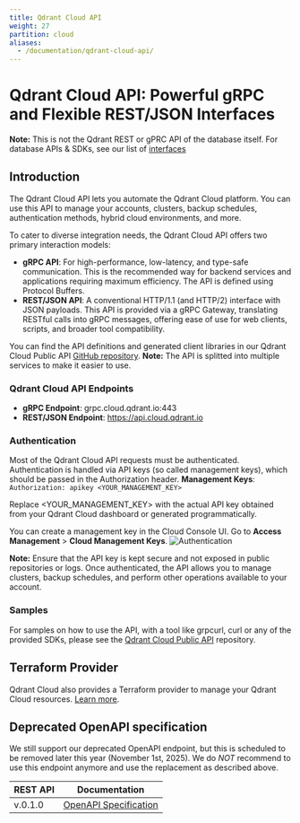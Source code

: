 ```yaml
---
title: Qdrant Cloud API
weight: 27
partition: cloud
aliases:
  - /documentation/qdrant-cloud-api/
---
```

# Qdrant Cloud API: Powerful gRPC and Flexible REST/JSON Interfaces

**Note:** This is not the Qdrant REST or gPRC API of the database itself. For database APIs & SDKs, see our list of [interfaces](/documentation/interfaces/)

## Introduction

The Qdrant Cloud API lets you automate the Qdrant Cloud platform. You can use this API to manage your accounts, clusters, backup schedules, authentication methods, hybrid cloud environments, and more.

To cater to diverse integration needs, the Qdrant Cloud API offers two primary interaction models:

* **gRPC API**: For high-performance, low-latency, and type-safe communication. This is the recommended way for backend services and applications requiring maximum efficiency. The API is defined using Protocol Buffers.
* **REST/JSON API**: A conventional HTTP/1.1 (and HTTP/2) interface with JSON payloads. This API is provided via a gRPC Gateway, translating RESTful calls into gRPC messages, offering ease of use for web clients, scripts, and broader tool compatibility.

You can find the API definitions and generated client libraries in our Qdrant Cloud Public API [GitHub repository](https://github.com/qdrant/qdrant-cloud-public-api).
**Note:** The API is splitted into multiple services to make it easier to use.

### Qdrant Cloud API Endpoints

* **gRPC Endpoint**: grpc.cloud.qdrant.io:443
* **REST/JSON Endpoint**: https://api.cloud.qdrant.io

### Authentication

Most of the Qdrant Cloud API requests must be authenticated. Authentication is handled via API keys (so called management keys), which should be passed in the Authorization header.
**Management Keys**: `Authorization: apikey <YOUR_MANAGEMENT_KEY>`

Replace <YOUR_MANAGEMENT_KEY> with the actual API key obtained from your Qdrant Cloud dashboard or generated programmatically.

You can create a management key in the Cloud Console UI. Go to **Access Management** > **Cloud Management Keys**.
![Authentication](/documentation/cloud/authentication.png)

**Note:** Ensure that the API key is kept secure and not exposed in public repositories or logs.  Once authenticated, the API allows you to manage clusters, backup schedules, and perform other operations available to your account.

### Samples

For samples on how to use the API, with a tool like grpcurl, curl or any of the provided SDKs, please see the [Qdrant Cloud Public API](https://github.com/qdrant/qdrant-cloud-public-api) repository.

## Terraform Provider

Qdrant Cloud also provides a Terraform provider to manage your Qdrant Cloud resources. [Learn more](/documentation/infrastructure/terraform/).

## Deprecated OpenAPI specification

We still support our deprecated OpenAPI endpoint, but this is scheduled to be removed later this year (November 1st, 2025).
We do _NOT_ recommend to use this endpoint anymore and use the replacement as described above.

| REST API      | Documentation                                                                        |
| -------- | ------------------------------------------------------------------------------------ |
| v.0.1.0 | [OpenAPI Specification](https://cloud.qdrant.io/pa/v1/docs)                       |

